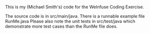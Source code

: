 This is my (Michael Smith's) code for the WeInfuse Coding Exercise.

The source code is in src/main/java.
There is a runnable example file RunMe.java
Please also note the unit tests in src/test/java which demonstrate more test cases than the RunMe file does.

